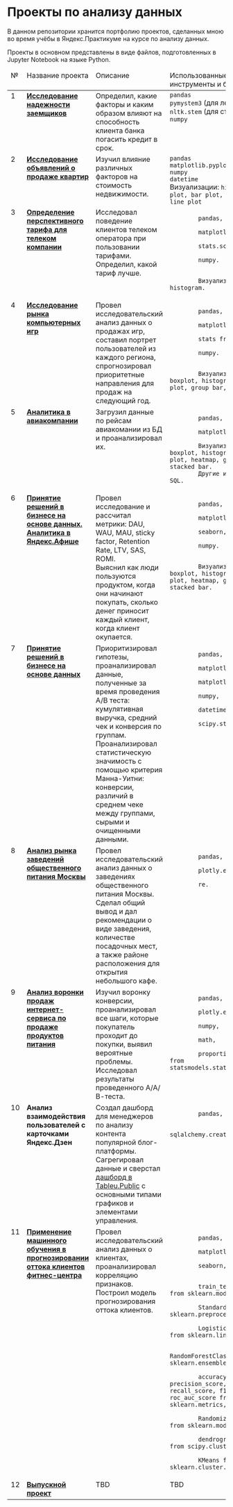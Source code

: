# Проекты по анализу данных
В данном репозитории хранится портфолию проектов, сделанных мною во время учёбы в Яндекс.Практикуме на курсе по анализу данных.

Проекты в основном представлены в виде файлов, подготовленных в Jupyter Notebook на языке Python.

<table>
 <thead valign="top">
    <tr>
       <td>№</td>
       <td>Название проекта</td>
       <td>Описание</td> 
       <td>Использованные инструменты и библиотеки</td> 
   </tr> 
</thead>
<tbody  valign="top">
    <tr>
       <td>1</td>
       <td>
          <b>
             <a href="https://github.com/galaleksey/yandex-praktikum/tree/main/01_preprocessing_credit-scoring">
             Исследование надежности заемщиков</a>
         </b>
     </td>
     <td>
        Определил, какие факторы и каким образом влияют на способность клиента банка погасить кредит в срок.
    </td>
    <td>
        <code>pandas</code><br/>
        <code>pymystem3</code> (для лемматизации)<br/>
        <code>nltk.stem</code> (для стемминга)<br/>
        <code>numpy</code>
    </td>
</tr>
<tr>
   <td>2</td>  
   <td>
      <b>
         <a href="https://github.com/galaleksey/yandex-praktikum/tree/main/02_eda_apartment-advertisements">
         Исследование объявлений о продаже квартир</a>
     </b>
 </td>
 <td>
    Изучил влияние различных факторов на стоимость недвижимости.
</td>
<td>
    <code>pandas</code><br>
    <code>matplotlib.pyplot</code><br>
    <code>numpy</code><br>
    <code>datetime</code><br>
    Визуализации: <code>histogram, box plot, bar plot, scatter plot, line plot</code>
</td>
</tr>
<tr>
   <td>3</td>
   <td>
      <b>
         <a href="https://github.com/galaleksey/yandex-praktikum/tree/main/03_statistics_telecom">
         Определение перспективного тарифа для телеком компании</a>
     </b>
 </td>
 <td>
    Исследовал поведение клиентов телеком оператора при пользовании тарифами. Определил, какой тариф лучше.
</td>
<td>
    <code>
        pandas,<br>
        matplotlib.pyplot,<br>
        stats.scipy,<br>
        numpy.<br><br>
        Визуализации: histogram.
    </code>
</td>
</tr>
<tr>
   <td>4</td>
   <td>
      <b>
         <a href="https://github.com/galaleksey/yandex-praktikum/tree/main/04_games-market-research">
         Исследование рынка компьютерных игр</a>
     </b>
 </td>
 <td>
    Провел исследовательский анализ данных о продажах игр, составил портрет пользователей из каждого региона, 
    спрогнозировал приоритетные направления для продаж на следующий год.
</td>
<td>
    <code>
        pandas,<br>
        matplotlib.pyplot,<br>
        stats from scipy,<br>
        numpy.<br><br>
        Визуализации: boxplot, histogram, line plot, group bar, scatterplot.
    </code>
</td>
</tr>
<tr>
   <td>5</td>
   <td>
      <b>
         <a href="https://github.com/galaleksey/yandex-praktikum/tree/main/05_etl_flights">
         Аналитика в авиакомпании</a>
     </b>
 </td>
 <td>
    Загрузил данные по рейсам авиакомании из БД и проанализировал их.
</td>
<td>
    <code>
        pandas,<br>
        matplotlib.pyplot.<br>
        Визуализации: boxplot, histogram, line plot, heatmap, group bar, stacked bar.
        Другие инструменты: SQL.
    </code>
</td>
</tr>
<tr>
   <td>6</td>
   <td>
      <b>
         <a href="https://github.com/galaleksey/yandex-praktikum/tree/main/06_business_metrics">
         Принятие решений в бизнесе на основе данных. Аналитика в Яндекс.Афише</a>
     </b>
 </td>
 <td>
    Провел исследование и рассчитал метрики: DAU, WAU, MAU, sticky factor, Retention Rate, LTV, SAS, ROMI.<br>
    Выяснил как люди пользуются продуктом, когда они начинают покупать, сколько денег приносит каждый клиент, 
    когда клиент окупается. 
</td>
<td>
    <code>
        pandas,<br>
        matplotlib.pyplot,<br>
        seaborn,<br>
        numpy.<br><br>
        Визуализации: boxplot, histogram, line plot, heatmap, group bar, stacked bar.
    </code>
</td>
</tr>
<tr>
   <td>7</td>
   <td>
      <b>
         <a href="https://github.com/galaleksey/yandex-praktikum/tree/main/07_a-b-testing_e-commerce">
         Принятие решений в бизнесе на основе данных</a>
     </b>
 </td>
 <td>
    Приоритизировал гипотезы, проанализировал данные, полученные за время проведения А/В теста: кумулятивная 
    выручка, средний чек и конверсия по группам. 
    Проанализировал статистическую значимость с помощью критерия Манна-Уитни: конверсии, различий в среднем чеке 
    между группами, сырыми и очищенными данными.
</td>
<td>
    <code>
        pandas,<br>
        matplotlib.pyplot,<br>
        matplotlib.lines,<br>
        numpy,<br>
        datetime,<br>
        scipy.stats.
    </code>
</td>
</tr>
<tr>
   <td>8</td>
   <td>
      <b>
         <a href="https://github.com/galaleksey/yandex-praktikum/tree/main/08_vizualization_restaurants">
         Анализ рынка заведений общественного питания Москвы</a>
     </b>
 </td>
 <td>
    Провел исследовательский анализ данных о заведениях общественного питания Москвы.<br>
    Cделал общий вывод и дал рекомендации о виде заведения, количестве посадочных мест, а также районе 
    расположения для открытия небольшого кафе.
</td>
<td>
    <code>
        pandas,<br>
        plotly.express,<br>
        re.<br>
    </code>
</td>
</tr>
<tr>
   <td>9</td>
   <td>
      <b>
         <a href="https://github.com/galaleksey/yandex-praktikum/tree/main/09_conversion_funnel_a-b">
         Анализ воронки продаж интернет-сервиса по продаже продуктов питания</a>
     </b>
 </td>
 <td>
    Изучил воронку конверсии, проанализировал все шаги, которые покупатель проходит до покупки, выявил вероятные 
    проблемы. Исследовал результаты проведенного А/А/В-теста.
</td>
<td>
    <code>
        pandas,<br>
        plotly.express,<br>
        numpy,<br>
        math,<br>
        proportions_ztest from statsmodels.stats.proportion.
    </code>
</td>
</tr>
<tr>
   <td>10</td>
   <td>
      <b>
         Анализ взаимодействия пользователей с карточками Яндекс.Дзен
     </b>
 </td>
 <td>
    Создал дашборд для менеджеров по анализу контента популярной блог-платформы.<br>
    Сагрегировал данные и сверстал <a href="https://public.tableau.com/profile/galaleksey#!/vizhome/Project11_Zen/Dashboard">дашборд в Tableu.Public</a> с основными типами графиков и элементами управления.
</td>
<td>
    <code>
        pandas,<br>
        sqlalchemy.create_engine
    </code>
</td>
</tr>
<tr>
   <td>11</td>
   <td>
      <b>
         <a href="">
         Применение машинного обучения в прогнозировании оттока клиентов фитнес-центра</a>
     </b>
 </td>
 <td>
    Провел исследовательский анализ данных о клиентах, проанализировал корреляцию признаков.<br>
    Построил модель прогнозирования оттока клиентов.
</td>
<td>
    <code>
        pandas,<br>
        matplotlib.pyplot,<br>
        seaborn,<br><br>
        train_test_split from sklearn.model_selection,<br>
        StandardScaler from sklearn.preprocessing,<br>
        LogisticRegression from sklearn.linear_model,<br>
        RandomForestClassifier from sklearn.ensemble,<br>
        accuracy_score, precision_score, recall_score, f1_score, roc_auc_score from sklearn.metrics,<br>
        RandomizedSearchCV from sklearn.model_selection,<br>
        dendrogram, linkage from scipy.cluster.hierarchy,<br>
        KMeans from sklearn.cluster.
    </code>
</td>
</tr>
<tr>
   <td>12</td>
   <td>
      <b>
         <a href="https://github.com/galaleksey/yandex-praktikum/tree/main/12_final_project">
         Выпускной проект</a>
     </b>
 </td>
 <td>
   TBD
</td>
<td>
   TBD
</td>
</tr>
</tbody>
</table>
